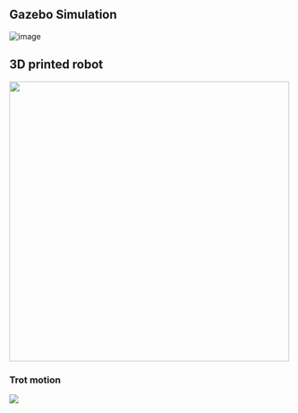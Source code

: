 ## Gazebo Simulation <br>

![image](https://github.com/user-attachments/assets/f2f8f649-9c1d-4a15-9fcf-f476449d6451) <br>


## 3D printed robot <br>
<img src="https://github.com/user-attachments/assets/a7ca6a13-2a5d-4a5c-bd24-97a7b8d21124" width="500"/>  <br>


### Trot motion <br>
![](https://github.com/AbhinandIITM/Catatron/blob/main/trot.gif) <br>



